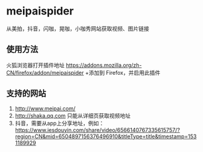 # meipaispider
从美拍，抖音，闪咖，晃咖，小咖秀网站获取视频、图片链接

## 使用方法
火狐浏览器打开插件地址 https://addons.mozilla.org/zh-CN/firefox/addon/meipaispider +添加到 Firefox，并启用此插件

## 支持的网站
1. http://www.meipai.com/
2. http://shaka.qq.com  只能从详细页获取视频地址
3. 抖音，需要从app上分享地址，例如：https://www.iesdouyin.com/share/video/6566140767335615757/?region=CN&mid=6504897156376496910&titleType=title&timestamp=1531189929
